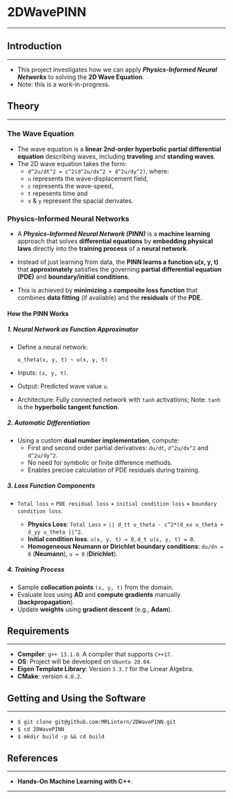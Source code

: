 # 2DWavePINN
---
## Introduction
---
* This project investigates how we can apply ___Physics-Informed Neural Networks___ to solving the __2D Wave Equation__.
* Note: this is a work-in-progress.

## Theory
---
### The Wave Equation
* The wave equation is a __linear 2nd-order hyperbolic partial differential equation__ describing waves, including __traveling__ and __standing waves__.
* The 2D wave equation takes the form:
   * `d^2u/dt^2 = c^2(d^2u/dx^2 + d^2u/dy^2)`, where:
   * `u` represents the wave-displacement field,
   * `c` represents the wave-speed,
   * `t`  repesents time and
   * `x` & `y` represent the spacial derivates.

### Physics-Informed Neural Networks
* A ___Physics-Informed Neural Network (PINN)___ is a __machine learning__ approach that solves __differential equations__ by __embedding physical laws__ directly into the __training process__ of a __neural network__.

* Instead of just learning from data, the __PINN learns a function u(x, y, t)__ that __approximately__ satisfies the governing __partial differential equation (PDE)__ and __boundary/initial conditions__.
* This is achieved by __minimizing__ a __composite loss function__ that combines __data fitting__ (if available) and the __residuals__ of the __PDE__.

#### How the PINN Works
##### 1. Neural Network as Function Approximator
* Define a neural network:

    `u_theta(x, y, t) ~ u(x, y, t)`
  
* Inputs: `(x, y, t)`.
* Output: Predicted wave value `u`.
* Architecture: Fully connected network with `tanh` activations; Note: `tanh` is the __hyperbolic tangent function__.

##### 2. Automatic Differentiation
* Using a custom __dual number implementation__, compute:
    * First and second order partial derivatives: `du/dt`, `d^2u/dx^2` and `d^2u/dy^2`.
    * No need for symbolic or finite difference methods.
    * Enables precise calculation of PDE residuals during training.
 
##### 3. Loss Function Components
* `Total loss` = `PDE residual loss` + `initial condition loss` + `boundary condition loss`.

    * __Physics Loss__: `Total Loss` = `|| d_tt u_theta - c^2*(d_xx u_theta + d_yy u_theta ||^2`.
    * __Initial condition loss__: `u(x, y, t) = 0`, `d_t u(x, y, t) = 0`.
    * __Homogeneous Neumann or Dirichlet boundary conditions__: `du/dn = 0` (__Neumann__), `u = 0` (__Dirichlet__).

##### 4. Training Process
* Sample __collocation points__ `(x, y, t)` from the domain.
* Evaluate loss using __AD__ and __compute gradients__ manually (__backpropagation__).
* Update __weights__ using __gradient descent__ (e.g., __Adam__).
      
      
## Requirements
---
* __Compiler__: `g++ 13.1.0`. A compiler that supports `C++17`.
* __OS__: Project will be developed on `Ubuntu 20.04`.
* __Eigen Template Library__: Version `3.3.7` for the Linear Algebra.
* __CMake__: version `4.0.2`.

## Getting and Using the Software
---
* `$ git clone git@github.com:MRLintern/2DWavePINN.git`
* `$ cd 2DWavePINN`
* `$ mkdir build -p && cd build`

## References
---
* __Hands-On Machine Learning with C++__.
---
